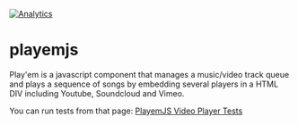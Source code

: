 [![Analytics](https://ga-beacon.appspot.com/UA-1858235-12/playemjs/github)](https://github.com/igrigorik/ga-beacon)

playemjs
========

Play'em is a javascript component that manages a music/video track queue and plays a sequence of songs by embedding several players in a HTML DIV including Youtube, Soundcloud and Vimeo.

You can run tests from that page: [PlayemJS Video Player Tests](http://rawgit.com/adrienjoly/playemjs/master/test/index.html)
